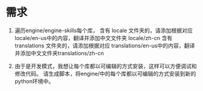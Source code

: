 # 需求

1. 遍历engine/engine-skills每个库，
含有 locale 文件夹的，请添加根据对应 locale/en-us中的内容，翻译并添加中文文件夹 locale/zh-cn
含有 translations 文件夹的，请添加根据对应 translations/en-us中的内容，翻译并添加中文文件夹translations/zh-cn


2. 由于是开发模式，我想让每个库都以可编辑的方式安装，这样可以方便调试和修改代码。
请生成脚本，将engine/中的每个库都以可编辑的方式安装到新的python环境中。